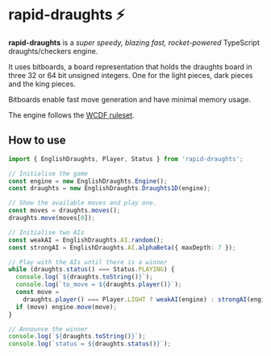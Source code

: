 # rapid-draughts ⚡

**rapid-draughts** is a *super speedy, blazing fast, rocket-powered* TypeScript draughts/checkers engine.

It uses bitboards, a board representation that holds the draughts board in three 32 or 64 bit unsigned integers. One for the light pieces, dark pieces and the king pieces.

Bitboards enable fast move generation and have minimal memory usage.

The engine follows the [WCDF ruleset](https://www.wcdf.net/rules.htm).

## How to use

```typescript
import { EnglishDraughts, Player, Status } from 'rapid-draughts';

// Initialise the game
const engine = new EnglishDraughts.Engine();
const draughts = new EnglishDraughts.Draughts1D(engine);

// Show the available moves and play one.
const moves = draughts.moves();
draughts.move(moves[0]);

// Initialise two AIs
const weakAI = EnglishDraughts.AI.random();
const strongAI = EnglishDraughts.AI.alphaBeta({ maxDepth: 7 });

// Play with the AIs until there is a winner
while (draughts.status() === Status.PLAYING) {
  console.log(`${draughts.toString()}`);
  console.log(`to_move = ${draughts.player()}`);
  const move =
    draughts.player() === Player.LIGHT ? weakAI(engine) : strongAI(engine);
  if (move) engine.move(move);
}

// Announce the winner
console.log(`${draughts.toString()}`);
console.log(`status = ${draughts.status()}`);

```
